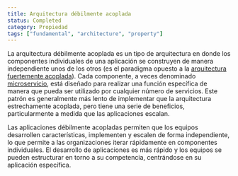 ```yaml
---
title: Arquitectura débilmente acoplada
status: Completed
category: Propiedad
tags: ["fundamental", "architecture", "property"]
---
```



La arquitectura débilmente acoplada es un tipo de arquitectura en donde los componentes individuales de una aplicación se construyen de manera independiente unos de los otros 
(es el paradigma opuesto a la [arquitectura fuertemente acoplada](/es/tightly-coupled-architectures/)). 
Cada componente, a veces denominado [microservicio](/es/microservices/), 
está diseñado para realizar una función específica de manera que pueda ser utilizado por cualquier número de servicios. 
Este patrón es generalmente más lento de implementar que la arquitectura estrechamente acoplada, 
pero tiene una serie de beneficios, particularmente a medida que las aplicaciones escalan.

Las aplicaciones débilmente acopladas permiten que los equipos desarrollen características, implementen y escalen de forma independiente, 
lo que permite a las organizaciones iterar rápidamente en componentes individuales. 
El desarrollo de aplicaciones es más rápido y los equipos se pueden estructurar en torno a su competencia, centrándose en su aplicación específica.
